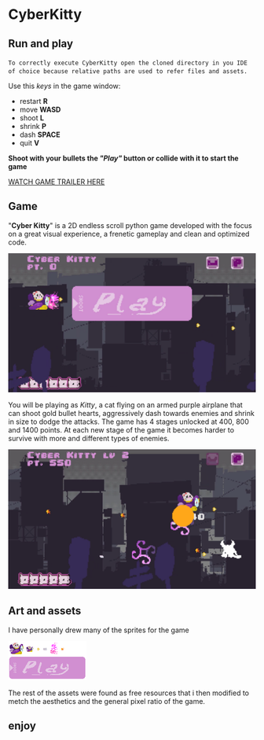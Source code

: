 # CyberKitty 
## Run and play
`To correctly execute CyberKitty open the cloned directory in you IDE of choice because relative paths are used to refer files and assets.` 

Use this *keys* in the game window:
-  restart **R**
-  move **WASD**
-  shoot **L**
-  shrink **P**
-  dash **SPACE**
-  quit **V**

**Shoot with your bullets the *"Play"* button or collide with it to start the game**
<!-- BREAKPOINT -->
[WATCH GAME TRAILER HERE](https://youtu.be/_P9crFPv-q0)
<!-- BREAKPOINT -->
## Game
"**Cyber Kitty**" is a 2D endless scroll python game developed with the focus on a great visual experience, a frenetic gameplay and clean and optimized code.
<!-- BREAKPOINT -->
![initial frame](data/for_read_me/readme1.png)
<!-- BREAKPOINT -->
You will be playing as *Kitty*, a cat flying on an armed purple airplane that can shoot gold bullet hearts, aggressively dash towards enemies and shrink in size to dodge the attacks.
The game has 4 stages unlocked at 400, 800 and 1400 points. At each new stage of the game it becomes harder to survive with more and different types of enemies.
<!-- BREAKPOINT -->
![second frame](data/for_read_me/readme2.png)
<!-- BREAKPOINT -->
## Art and assets
I have personally drew many of the sprites for the game 
<!-- BREAKPOINT -->
![personal_spritesheet image](data/for_read_me/personal_spritesheet.png)
<!-- BREAKPOINT -->

The rest of the assets were found as free resources that i then modified to metch the aesthetics and the general pixel ratio of the game.
## enjoy 
